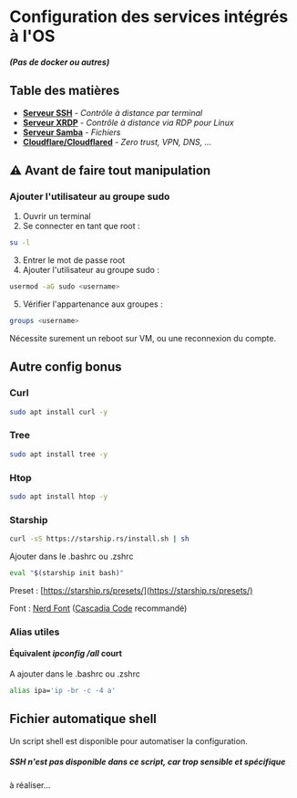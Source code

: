 # Configuration des services intégrés à l'OS

##### (Pas de docker ou autres)

## Table des matières

- [**Serveur SSH**](https://github.com/ProtoxViler/HomeServerConfig/blob/main/OsConfig/SrvSSH.md) - _Contrôle à distance par terminal_
- [**Serveur XRDP**](https://github.com/ProtoxViler/HomeServerConfig/blob/main/OsConfig/SrvXRP.md) - _Contrôle à distance via RDP pour Linux_
- [**Serveur Samba**](https://github.com/ProtoxViler/HomeServerConfig/blob/main/OsConfig/SrvSamba.md) - _Fichiers_
- [**Cloudflare/Cloudflared**](https://github.com/ProtoxViler/HomeServerConfig/blob/main/OsConfig/Cloudflared.md) - _Zero trust, VPN, DNS, ..._

## ⚠️ Avant de faire tout manipulation

### Ajouter l'utilisateur au groupe sudo

1. Ouvrir un terminal
2. Se connecter en tant que root :

```bash
su -l
```

3. Entrer le mot de passe root
4. Ajouter l'utilisateur au groupe sudo :

```bash
usermod -aG sudo <username>
```

5. Vérifier l'appartenance aux groupes :

```bash
groups <username>
```

Nécessite surement un reboot sur VM, ou une reconnexion du compte.

## Autre config bonus

### Curl

```bash
sudo apt install curl -y
```

### Tree

```bash
sudo apt install tree -y
```

### Htop

```bash
sudo apt install htop -y
```

### Starship

```bash
curl -sS https://starship.rs/install.sh | sh
```

Ajouter dans le .bashrc ou .zshrc

```bash
eval "$(starship init bash)"
```

Preset : [https://starship.rs/presets/](https://starship.rs/presets/)

Font : [Nerd Font](https://www.nerdfonts.com/) ([Cascadia Code](https://github.com/ryanoasis/nerd-fonts/releases/download/v3.4.0/CascadiaCode.zip) recommandé)

### Alias utiles

#### Équivalent _ipconfig /all_ court

A ajouter dans le .bashrc ou .zshrc

```bash
alias ipa='ip -br -c -4 a'
```

## Fichier automatique shell

Un script shell est disponible pour automatiser la configuration.

##### SSH n'est pas disponible dans ce script, car trop sensible et spécifique

à réaliser...
